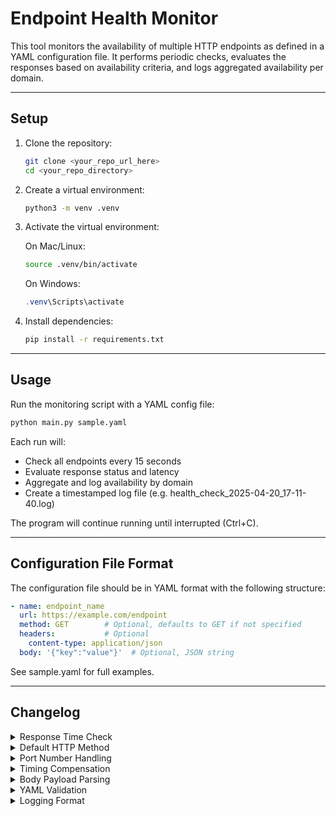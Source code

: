 # Endpoint Health Monitor

This tool monitors the availability of multiple HTTP endpoints as defined in a YAML configuration file. It performs periodic checks, evaluates the responses based on availability criteria, and logs aggregated availability per domain.

---

## Setup

1. Clone the repository:
   ```bash
   git clone <your_repo_url_here>
   cd <your_repo_directory>
   ```

2. Create a virtual environment:
   ```bash
   python3 -m venv .venv
   ```

3. Activate the virtual environment:

   On Mac/Linux:
   ```bash
   source .venv/bin/activate
   ```

   On Windows:
   ```powershell
   .venv\Scripts\activate
   ```

4. Install dependencies:
   ```bash
   pip install -r requirements.txt
   ```

---

## Usage

Run the monitoring script with a YAML config file:

```bash
python main.py sample.yaml
```

Each run will:
- Check all endpoints every 15 seconds
- Evaluate response status and latency
- Aggregate and log availability by domain
- Create a timestamped log file (e.g. health_check_2025-04-20_17-11-40.log)

The program will continue running until interrupted (Ctrl+C).

---

## Configuration File Format

The configuration file should be in YAML format with the following structure:

```yaml
- name: endpoint_name
  url: https://example.com/endpoint
  method: GET        # Optional, defaults to GET if not specified
  headers:           # Optional
    content-type: application/json
  body: '{"key":"value"}'  # Optional, JSON string
```

See sample.yaml for full examples.

---

## Changelog

<details>
  <summary>Response Time Check</summary>
  <br>

  **Issue:** Only HTTP status was considered for success.

  **Fix:** Response time is measured; success requires < 500ms.
</details>

<details>
  <summary>Default HTTP Method</summary>
  <br>

  **Issue:** Missing method in YAML would cause failure.

  **Fix:** If method is not specified, it defaults to GET.
</details>

<details>
  <summary>Port Number Handling</summary>
  <br>

  **Issue:** Availability was tracked per URL, not domain.

  **Fix:** Used urllib.parse to extract and normalize the domain.
</details>

<details>
  <summary>Timing Compensation</summary>
  <br>

  **Issue:** Sleep interval didn't account for processing time.

  **Fix:** Cycle duration is measured, and sleep is adjusted to maintain 15s total.
</details>

<details>
  <summary>Body Payload Parsing</summary>
  <br>

  **Issue:** JSON in body field caused errors if passed as string.

  **Fix:** Body string is parsed into a dictionary if needed.
</details>

<details>
  <summary>YAML Validation</summary>
  <br>

  **Issue:** Invalid or missing fields could crash the script.

  **Fix:** Added validation for file existence, structure, and endpoint existence.
</details>

<details>
  <summary>Logging Format</summary>
  <br>

  **Issue:** No persistent logging.

  **Fix:** Output is logged both to stdout and a timestamped file, and marked appropriately using INFO and WARNING
</details>

